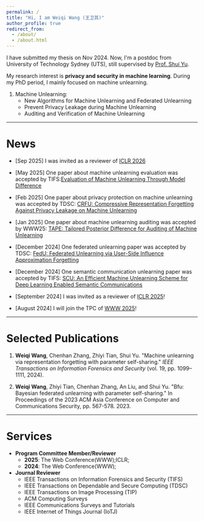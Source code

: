 ```yaml
---
permalink: /
title: "Hi, I am Weiqi Wang (王卫其)"
author_profile: true
redirect_from: 
  - /about/
  - /about.html
---
```



I have submitted my thesis on Nov 2024. Now, I'm a postdoc from University of Technology Sydney (UTS), still supervised by [Prof. Shui Yu](https://profiles.uts.edu.au/Shui.Yu).
 
 
My research interest is **privacy and security in machine learning**. During my PhD period, I mainly focused on machine unlearning.
1. Machine Unlearning:
   - New Algorithms for Machine Unlearning and Federated Unlearning
   - Prevent Privacy Leakage during Machine Unlearning
   - Auditing and Verification of Machine Unlearning


---
# News
- [Sep 2025] I was invited as a reviewer of [ICLR 2026](https://iclr.cc/Conferences/2026/CallForPapers)

- [May 2025] One paper about machine unlearning evaluation was accepted by TIFS:[Evaluation of Machine Unlearning Through Model Difference](https://ieeexplore.ieee.org/abstract/document/11007001)

- [Feb 2025] One paper about privacy protection on machine unlearning was accepted by TDSC: [CRFU: Compressive Representation Forgetting Against Privacy Leakage on Machine Unlearning](https://ieeexplore.ieee.org/abstract/document/10887075)

- [Jan 2025] One paper about machine unlearning auditing was accepted by WWW25: [TAPE: Tailored Posterior Difference for Auditing of Machine Unlearning](https://dl.acm.org/doi/abs/10.1145/3696410.3714875)

- [December 2024] One federated unlearning paper was accepted by TDSC: [FedU: Federated Unlearning via User-Side Influence Approximation Forgetting](https://ieeexplore.ieee.org/abstract/document/10810730)

- [December 2024] One semantic communication unlearning paper was accepted by TIFS: [SCU: An Efficient Machine Unlearning Scheme for Deep Learning Enabled Semantic Communications](https://ieeexplore.ieee.org/abstract/document/10795191)

- [September 2024] I was invited as a reviewer of [ICLR 2025](https://iclr.cc/Conferences/2025/CallForPapers)!

- [August 2024] I will join the TPC of [WWW 2025](https://www2025.thewebconf.org/research-tracks)!



---
# Selected Publications

1. **Weiqi Wang**, Chenhan Zhang, Zhiyi Tian, Shui Yu. "Machine unlearning via representation forgetting with parameter self-sharing." *IEEE Transactions on Information Forensics and Security* (vol. 19, pp. 1099–1111, 2024).

2. **Weiqi Wang**, Zhiyi Tian, Chenhan Zhang, An Liu, and Shui Yu. "Bfu: Bayesian federated unlearning with parameter self-sharing." In Proceedings of the 2023 ACM Asia Conference on Computer and Communications Security, pp. 567-578. 2023.

---
# Services

- **Program Committee Member/Reviewer**
  - **2025**: The Web Conference(WWW);ICLR;
  - **2024**: The Web Conference(WWW);
- **Journal Reviewer**
  - IEEE Transactions on Information Forensics and Security (TIFS)
  - IEEE Transactions on Dependable and Secure Computing (TDSC)
  - IEEE Transactions on Image Processing (TIP)
  - ACM Computing Surveys
  - IEEE Communications Surveys and Tutorials
  - IEEE Internet of Things Journal (IoTJ)